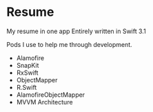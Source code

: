 # Resume
My resume in one app
Entirely written in Swift 3.1

Pods I use to help me through development.
  - Alamofire
  - SnapKit
  - RxSwift
  - ObjectMapper
  - R.Swift
  - AlamofireObjectMapper
  - MVVM Architecture
